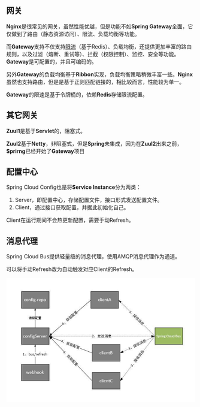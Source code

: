 ## 网关

**Nginx**是很常见的网关，虽然性能优越，但是功能不如**Spring Gateway**全面，它仅做到了路由（静态资源访问）、限流、负载均衡等功能。

而**Gateway**支持不仅支持[限流](http://www.ityouknow.com/springcloud/2019/01/26/spring-cloud-gateway-limit.html#限速路由器)（基于Redis）、负载均衡，还提供更加丰富的路由规则，以及过滤（熔断、重试等）、拦截（权限控制）、监控、安全等功能。**Gateway**是可配置的，并且可编码的。

另外**Gateway**的负载均衡基于**Ribbon**实现，负载均衡策略稍微丰富一些。**Nginx**虽然也支持路由，但是是基于正则匹配链接的，相比较而言，性能较为单一。

**Gateway**的限速是基于令牌桶的，依赖**Redis**存储限流配置。



## 其它网关

**Zuul1**是基于**Servlet**的，阻塞式。

**Zuul2**基于**Netty**，非阻塞式，但是**Spring**未集成，因为在**Zuul2**出来之前，**Sprirng**已经开始了**Gateway**项目



## 配置中心

Spring Cloud Config也是将**Service Instance**分为两类：

1. Server，即配置中心，存储配置文件，接口形式发送配置文件。
2. Client，通过接口获取配置，并据此初始化自己。

Client在运行期间不会热更新配置，需要手动Refresh。



## 消息代理

Spring Cloud Bus提供轻量级的消息代理，使用AMQP消息代理作为通道。

可以将手动Refresh改为自动触发对应Client的Refresh。

![](../images/6/bus-processing.jpg)